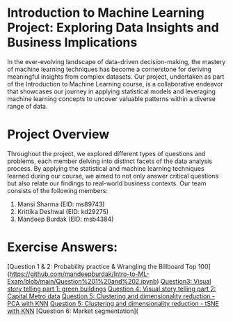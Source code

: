 # Introduction to Machine Learning Project: Exploring Data Insights and Business Implications
In the ever-evolving landscape of data-driven decision-making, the mastery of machine learning techniques has become a cornerstone for deriving meaningful insights from complex datasets. Our project, undertaken as part of the Introduction to Machine Learning course, is a collaborative endeavor that showcases our journey in applying statistical models and leveraging machine learning concepts to uncover valuable patterns within a diverse range of data.
# Project Overview
Throughout the project, we explored different types of questions and problems, each member delving into distinct facets of the data analysis process. By applying the statistical and machine learning techniques learned during our course, we aimed to not only answer critical questions but also relate our findings to real-world business contexts. Our team consists of the following members:
1. Mansi Sharma (EID: ms89743)
2. Krittika Deshwal (EID: kd29275)
3. Mandeep Burdak (EID: msb4384)
# Exercise Answers:
[Question 1 & 2: Probability practice & Wrangling the Billboard Top 100] (https://github.com/mandeepburdak/Intro-to-ML-Exam/blob/main/Question%201%20and%202.ipynb)
[Question3: Visual story telling part 1: green buildings](https://github.com/mandeepburdak/Intro-to-ML-Exam/blob/main/Visual%20Story%20Telling%20Part%201-%20Green%20Buildings.ipynb)
[Question 4: Visual story telling part 2: Capital Metro data](https://github.com/mandeepburdak/Intro-to-ML-Exam/blob/main/Visual%20Story%20Part%202.ipynb)
[Question 5: Clustering and dimensionality reduction - PCA with KNN](https://github.com/mandeepburdak/Intro-to-ML-Exam/blob/main/Wine%20PCA%20with%20KNN.R)
[Question 5: Clustering and dimensionality reduction - tSNE with KNN](https://github.com/mandeepburdak/Intro-to-ML-Exam/blob/main/Wine%20tSNE%20with%20KNN.R)
[Question 6: Market segmentation](
